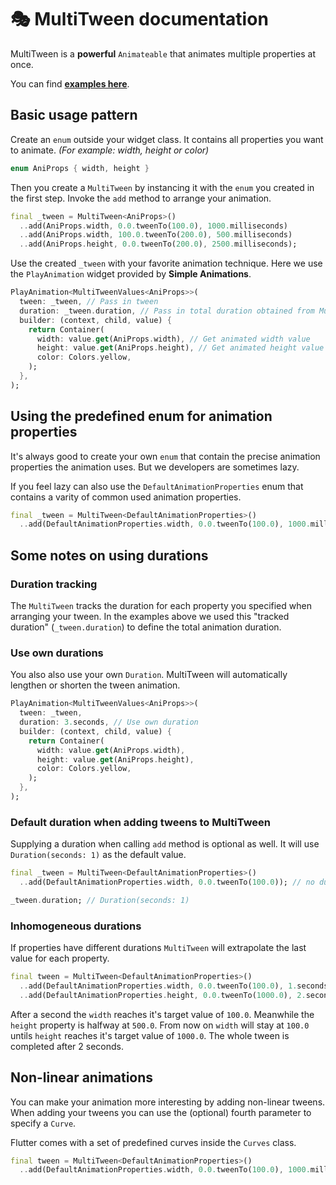 
# 🎭 MultiTween documentation

MultiTween is a **powerful** `Animateable` that animates multiple properties at once.

You can find [**examples here**](../example/multi_tween.md).

## Basic usage pattern

Create an `enum` outside your widget class. It contains all properties you want to animate. *(For example: width, height or color)*
```dart
enum AniProps { width, height }
```

Then you create a `MultiTween` by instancing it with the `enum` you created in the first step.
Invoke the `add` method to arrange your animation.

```dart
final _tween = MultiTween<AniProps>()
  ..add(AniProps.width, 0.0.tweenTo(100.0), 1000.milliseconds)
  ..add(AniProps.width, 100.0.tweenTo(200.0), 500.milliseconds)
  ..add(AniProps.height, 0.0.tweenTo(200.0), 2500.milliseconds);
```

Use the created `_tween` with your favorite animation technique. Here we use the `PlayAnimation` widget provided by **Simple Animations**.

```dart
PlayAnimation<MultiTweenValues<AniProps>>(
  tween: _tween, // Pass in tween
  duration: _tween.duration, // Pass in total duration obtained from MultiTween
  builder: (context, child, value) {
    return Container(
      width: value.get(AniProps.width), // Get animated width value
      height: value.get(AniProps.height), // Get animated height value
      color: Colors.yellow,
    );
  },
);
```

## Using the predefined enum for animation properties

It's always good to create your own `enum` that contain the precise animation properties the animation uses.
But we developers are sometimes lazy.

If you feel lazy can also use the `DefaultAnimationProperties` enum that contains a varity of common used animation properties.

```dart
final _tween = MultiTween<DefaultAnimationProperties>()
  ..add(DefaultAnimationProperties.width, 0.0.tweenTo(100.0), 1000.milliseconds);
```

## Some notes on using durations

### Duration tracking

The `MultiTween` tracks the duration for each property you specified when arranging your tween. In the examples above we used this "tracked duration" (`_tween.duration`) to define the total animation duration.

### Use own durations

You also also use your own `Duration`. MultiTween will automatically lengthen or shorten the tween animation.

```dart
PlayAnimation<MultiTweenValues<AniProps>>(
  tween: _tween,
  duration: 3.seconds, // Use own duration
  builder: (context, child, value) {
    return Container(
      width: value.get(AniProps.width),
      height: value.get(AniProps.height),
      color: Colors.yellow,
    );
  },
);
```

### Default duration when adding tweens to MultiTween

Supplying a duration when calling `add` method is optional as well. It will use `Duration(seconds: 1)` as the default value.

```dart
final _tween = MultiTween<DefaultAnimationProperties>()
  ..add(DefaultAnimationProperties.width, 0.0.tweenTo(100.0)); // no duration supplied

_tween.duration; // Duration(seconds: 1)
```

### Inhomogeneous durations

If properties have different durations `MultiTween` will extrapolate the last value for each property.

```dart
final tween = MultiTween<DefaultAnimationProperties>()
  ..add(DefaultAnimationProperties.width, 0.0.tweenTo(100.0), 1.seconds) // width takes 1 second
  ..add(DefaultAnimationProperties.height, 0.0.tweenTo(1000.0), 2.seconds); // height takes 2 seconds
```
After a second the `width` reaches it's target value of `100.0`. Meanwhile the `height` property is halfway at `500.0`. From now on `width` will stay at `100.0` untils `height` reaches it's target value of `1000.0`. The whole tween is completed after 2 seconds.

## Non-linear animations

You can make your animation more interesting by adding non-linear tweens.
When adding your tweens you can use the (optional) fourth parameter to specify a `Curve`.

Flutter comes with a set of predefined curves inside the `Curves` class.

```dart
final tween = MultiTween<DefaultAnimationProperties>()
  ..add(DefaultAnimationProperties.width, 0.0.tweenTo(100.0), 1000.milliseconds, Curves.easeOut);
```
